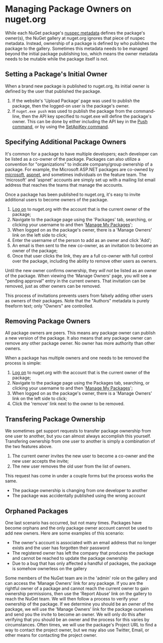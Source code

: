 # Managing Package Owners on nuget.org

While each NuGet package's [nuspec metadata](../reference/nuspec-reference) defines the package's owner(s), the NuGet gallery at nuget.org ignores that piece of nuspec metadata.  Instead, ownership of a package is defined by who publishes the package to the gallery.  Sometimes this metadata needs to be managed beyond the initial package publishing too, which means the owner metadata needs to be mutable while the package itself is not.

## Setting a Package's Initial Owner ##
When a brand new package is published to nuget.org, its initial owner is defined by the user that published the package.

1. If the website's 'Upload Package' page was used to publish the package, then the logged-on user is the package's owner.
2. If `nuget.exe push` was used to publish the package from the command-line, then the API key specified to nuget.exe will define the package's owner.  This can be done by either including the API key in the [Push command](../reference/command-line-reference#Push_Command), or by using the [SetApiKey command](../reference/command-line-reference#Setapikey_Command).

## Specifying Additional Package Owners ##
It's common for a package to have multiple developers; each developer can be listed as a co-owner of the package.  Packages can also utilize a convention for "organizations" to indicate company/group ownership of a package.  For example, the Microsoft ASP.NET packages are co-owned by [microsoft](http://nuget.org/profiles/microsoft), [aspnet](http://nuget.org/profiles/aspnet), and sometimes individuals on the feature team.  The 'microsoft' and 'aspnet' accounts are simply set up with a mailing list email address that reaches the teams that manage the accounts.

Once a package has been published to nuget.org, it's easy to invite additional users to become owners of the package.

1. [Log on](https://nuget.org/users/account/LogOn) to nuget.org with the account that is the current owner of the package;
2. Navigate to the package page using the 'Packages' tab, searching, or clicking your username to and then '[Manage My Packages](https://nuget.org/account/Packages)';
3. When logged on as the package's owner, there is a 'Manage Owners' link on the left side to click;
4. Enter the username of the person to add as an owner and click 'Add';
5. An email is then sent to the new co-owner, as an invitation to become an owner of the package;
6. Once that user clicks the link, they are a full co-owner with full control over the package, including the ability to remove other users as owners.

Until the new owner confirms ownership, they *will not* be listed as an owner of the package.  When viewing the 'Manage Owners' page, you will see a "pending approval" entry in the current owners.  That invitation can be removed, just as other owners can be removed.

This process of invitations prevents users from falsely adding other users as owners of their packages.  Note that the "Authors" metadata is purely freeform text; only "Owners" are controlled.

## Removing Package Owners ##
All package owners are peers.  This means any package owner can publish a new version of the package.  It also means that any package owner can remove any other package owner.  No owner has more authority than other owners.

When a package has multiple owners and one needs to be removed the process is simple:

1. [Log on](https://nuget.org/users/account/LogOn) to nuget.org with the account that is the current owner of the package;
2. Navigate to the package page using the Packages tab, searching, or clicking your username to and then '[Manage My Packages](https://nuget.org/account/Packages)';
3. When logged on as the package's owner, there is a 'Manage Owners' link on the left side to click;
4. Click the 'remove' link next to the owner to be removed.

## Transfering Package Ownership ##
We sometimes get support requests to transfer package ownership from one user to another, but you can almost always accomplish this yourself.  Transfering ownership from one user to another is simply a combination of the two features above.

1. The current owner invites the new user to become a co-owner and the new user accepts the invite;
2. The new user removes the old user from the list of owners.

This request has come in under a couple forms but the process works the same.

* The package ownership is changing from one developer to another
* The package was accidentally published using the wrong account

## Orphaned Packages ##
One last scenario has occurred, but not many times.  Packages have become orphans and the only package owner account cannot be used to add new owners.  Here are some examples of this scenario:

* The owner's account is associated with an email address that no longer exists and the user has forgotten their password
* The registered owner has left the company that produces the package and cannot be reached to update the package ownership
* Due to a bug that has only affected a handful of packages, the package is somehow ownerless on the gallery

Some members of the NuGet team are in the 'admin' role on the gallery and can access the 'Manage Owners' link for any package.  If you are the rightful owner of a package and cannot reach the current owner to gain ownership permissions, then use the 'Report Abuse' link on the gallery to reach the NuGet team.  We will then follow a process to verify your ownership of the package.  If we determine you should be an owner of the package, we will use the 'Manage Owners' link for the package ourselves and send you the invite to become an owner.  We will only do this after verifying that you should be an owner and the process for this varies by circumstances.  Often times, we will use the package's Project URL to find a way to contact the project owner, but we may also use Twitter, Email, or other means for contacting the project owner.